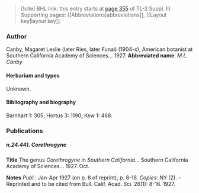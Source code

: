 > [!cite] BHL link: this entry starts at [page 355](https://www.biodiversitylibrary.org/page/33266662) of TL-2 Suppl. III.
> Supporting pages: [[Abbreviations|abbreviations]], [[Layout key|layout key]].

### Author

Canby, Magaret Leslie (later Ries, later Funai) (1904-x), American botanist at Southern California Academy of Sciences... 1927. 
**Abbreviated name**: *M.L. Canby*

#### Herbarium and types

Unknown.

#### Bibliography and biography

Barnhart 1: 305; Hortus 3: 1190; Kew 1: 468.

### Publications

##### n.24.441. Corethrogyne

**Title**
The genus *Corethrogyne* in *Southern California*... Southern California Academy of Sciences... 1927. Oct.

**Notes**
*Publ*.: Jan-Apr 1927 (on p. 8 of reprint), p. 8-16. *Copies*: NY (2). – Reprinted and to be cited from Bull. Calif. Acad. Sci. 26(1): 8-16. 1927.

